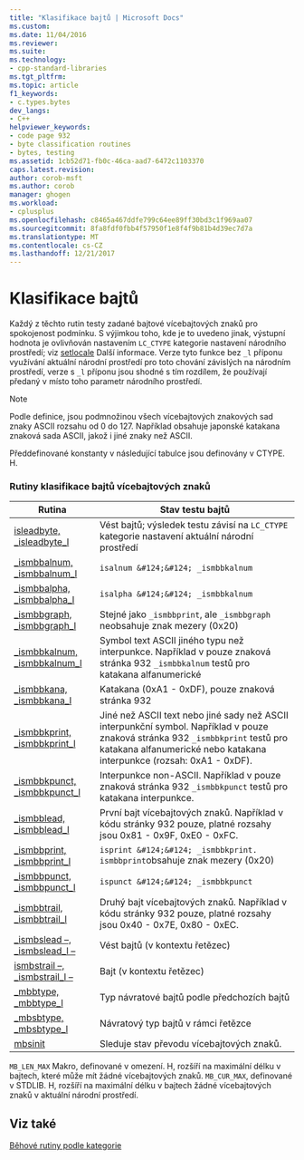 ```yaml
---
title: "Klasifikace bajtů | Microsoft Docs"
ms.custom: 
ms.date: 11/04/2016
ms.reviewer: 
ms.suite: 
ms.technology:
- cpp-standard-libraries
ms.tgt_pltfrm: 
ms.topic: article
f1_keywords:
- c.types.bytes
dev_langs:
- C++
helpviewer_keywords:
- code page 932
- byte classification routines
- bytes, testing
ms.assetid: 1cb52d71-fb0c-46ca-aad7-6472c1103370
caps.latest.revision: 
author: corob-msft
ms.author: corob
manager: ghogen
ms.workload:
- cplusplus
ms.openlocfilehash: c8465a467ddfe799c64ee89ff30bd3c1f969aa07
ms.sourcegitcommit: 8fa8fdf0fbb4f57950f1e8f4f9b81b4d39ec7d7a
ms.translationtype: MT
ms.contentlocale: cs-CZ
ms.lasthandoff: 12/21/2017
---
```

# <a name="byte-classification"></a>Klasifikace bajtů
Každý z těchto rutin testy zadané bajtové vícebajtových znaků pro spokojenost podmínku. S výjimkou toho, kde je to uvedeno jinak, výstupní hodnota je ovlivňován nastavením `LC_CTYPE` kategorie nastavení národního prostředí; viz [setlocale](../c-runtime-library/reference/setlocale-wsetlocale.md) Další informace. Verze tyto funkce bez `_l` příponu využívání aktuální národní prostředí pro toto chování závislých na národním prostředí, verze s `_l` příponu jsou shodné s tím rozdílem, že používají předaný v místo toho parametr národního prostředí.  
  
> [!NOTE]
>  Podle definice, jsou podmnožinou všech vícebajtových znakových sad znaky ASCII rozsahu od 0 do 127. Například obsahuje japonské katakana znaková sada ASCII, jakož i jiné znaky než ASCII.  
  
 Předdefinované konstanty v následující tabulce jsou definovány v CTYPE. H.  
  
### <a name="multibyte-character-byte-classification-routines"></a>Rutiny klasifikace bajtů vícebajtových znaků  
  
|Rutina|Stav testu bajtů|  
|-------------|-------------------------|  
|[isleadbyte, _isleadbyte_l](../c-runtime-library/reference/isleadbyte-isleadbyte-l.md)|Vést bajtů; výsledek testu závisí na `LC_CTYPE` kategorie nastavení aktuální národní prostředí|  
|[_ismbbalnum, _ismbbalnum_l](../c-runtime-library/reference/ismbbalnum-ismbbalnum-l.md)|`isalnum &#124;&#124; _ismbbkalnum`|  
|[_ismbbalpha, _ismbbalpha_l](../c-runtime-library/reference/ismbbalpha-ismbbalpha-l.md)|`isalpha &#124;&#124; _ismbbkalnum`|  
|[_ismbbgraph, _ismbbgraph_l](../c-runtime-library/reference/ismbbgraph-ismbbgraph-l.md)|Stejné jako `_ismbbprint`, ale `_ismbbgraph` neobsahuje znak mezery (0x20)|  
|[_ismbbkalnum, _ismbbkalnum_l](../c-runtime-library/reference/ismbbkalnum-ismbbkalnum-l.md)|Symbol text ASCII jiného typu než interpunkce. Například v pouze znaková stránka 932 `_ismbbkalnum` testů pro katakana alfanumerické|  
|[_ismbbkana, _ismbbkana_l](../c-runtime-library/reference/ismbbkana-ismbbkana-l.md)|Katakana (0xA1 - 0xDF), pouze znaková stránka 932|  
|[_ismbbkprint, _ismbbkprint_l](../c-runtime-library/reference/ismbbkprint-ismbbkprint-l.md)|Jiné než ASCII text nebo jiné sady než ASCII interpunkční symbol. Například v pouze znaková stránka 932 `_ismbbkprint` testů pro katakana alfanumerické nebo katakana interpunkce (rozsah: 0xA1 - 0xDF).|  
|[_ismbbkpunct, _ismbbkpunct_l](../c-runtime-library/reference/ismbbkpunct-ismbbkpunct-l.md)|Interpunkce non-ASCII. Například v pouze znaková stránka 932 `_ismbbkpunct` testů pro katakana interpunkce.|  
|[_ismbblead, _ismbblead_l](../c-runtime-library/reference/ismbblead-ismbblead-l.md)|První bajt vícebajtových znaků. Například v kódu stránky 932 pouze, platné rozsahy jsou 0x81 - 0x9F, 0xE0 - 0xFC.|  
|[_ismbbprint, _ismbbprint_l](../c-runtime-library/reference/ismbbprint-ismbbprint-l.md)|`isprint &#124;&#124; _ismbbkprint. ismbbprint`obsahuje znak mezery (0x20)|  
|[_ismbbpunct, _ismbbpunct_l](../c-runtime-library/reference/ismbbpunct-ismbbpunct-l.md)|`ispunct &#124;&#124; _ismbbkpunct`|  
|[_ismbbtrail, _ismbbtrail_l](../c-runtime-library/reference/ismbbtrail-ismbbtrail-l.md)|Druhý bajt vícebajtových znaků. Například v kódu stránky 932 pouze, platné rozsahy jsou 0x40 - 0x7E, 0x80 - 0xEC.|  
|[_ismbslead –, _ismbslead_l –](../c-runtime-library/reference/ismbslead-ismbstrail-ismbslead-l-ismbstrail-l.md)|Vést bajtů (v kontextu řetězec)|  
|[ismbstrail –, _ismbstrail_l –](../c-runtime-library/reference/ismbslead-ismbstrail-ismbslead-l-ismbstrail-l.md)|Bajt (v kontextu řetězec)|  
|[_mbbtype, _mbbtype_l](../c-runtime-library/reference/mbbtype-mbbtype-l.md)|Typ návratové bajtů podle předchozích bajtů|  
|[_mbsbtype, _mbsbtype_l](../c-runtime-library/reference/mbsbtype-mbsbtype-l.md)|Návratový typ bajtů v rámci řetězce|  
|[mbsinit](../c-runtime-library/reference/mbsinit.md)|Sleduje stav převodu vícebajtových znaků.|  
  
 `MB_LEN_MAX` Makro, definované v omezení. H, rozšíří na maximální délku v bajtech, které může mít žádné vícebajtových znaků. `MB_CUR_MAX`, definované v STDLIB. H, rozšíří na maximální délku v bajtech žádné vícebajtových znaků v aktuální národní prostředí.  
  
## <a name="see-also"></a>Viz také  
 [Běhové rutiny podle kategorie](../c-runtime-library/run-time-routines-by-category.md)